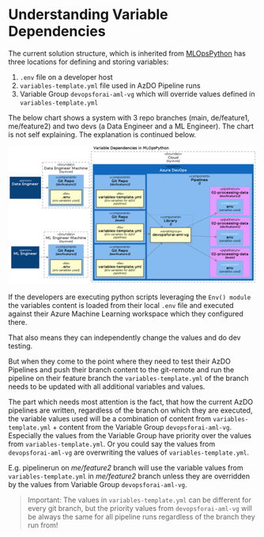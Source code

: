 # Understanding Variable Dependencies

The current solution structure, which is inherited from [MLOpsPython](https://github.com/microsoft/MLOpsPython)
has three locations for defining and storing variables:

1. `.env` file on a developer host
2. `variables-template.yml` file used in AzDO Pipeline runs
3. Variable Group `devopsforai-aml-vg` which will override values defined in `variables-template.yml`

The below chart shows a system with 3 repo branches (main, de/feature1, me/feature2)
and two devs (a Data Engineer and a ML Engineer).
The chart is not self explaining. The explanation is continued below.

![VariableDependencyChart](./puml/out/Variable-Dependencies-in-MLOpsPython.png)

If the developers are executing python scripts leveraging the `Env() module`
the variables content is loaded from their local `.env` file and executed against
their Azure Machine Learning workspace which they configured there.

That also means they can independently change the values and do dev testing.

But when they come to the point where they need to test their AzDO Pipelines and
push their branch content to the git-remote and
run the pipeline on their feature branch the `variables-template.yml` of the branch
needs to be updated with all additional variables and values.

The part which needs most attention is the fact, that how the current AzDO pipelines are written,
regardless of the branch on which they are executed, the variable values used will be a combination
of content from `variables-template.yml` + content from the Variable Group `devopsforai-aml-vg`.
Especially the values from the Variable Group have priority over the values from  `variables-template.yml`.
Or you could say the values from `devopsforai-aml-vg` are overwriting the values of `variables-template.yml`.

E.g. pipelinerun on *me/feature2* branch will use the variable values from `variables-template.yml` in *me/feature2*
branch unless they are overridden by the values from Variable Group `devopsforai-aml-vg`.

> Important: The values in `variables-template.yml` can be different for every git branch, but the priority values from `devopsforai-aml-vg`
will be always the same for all pipeline runs regardless of the branch they run from!
